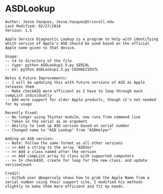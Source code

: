 ASDLookup
=========

    Author: Jesse Vazquez, Jesse.Vazquez@trincoll.edu
    Last Modified: 02/27/2014
    Version: 1.5
   
    Apple Service Diagnostic Lookup is a program to help with identifying which version of Apple's ASD should be used based on the official Apple name given to that device.    
    
    Usage:
    -- cd to directory of the file
    -- type: python ASDLookup1.5.py SERIAL
    -- ex: python ASDLookup1.5.py C02H6EZ1DV7L
    
    Notes & Future Improvements:
    -- I will be updating this with future versions of ASD as Apple releases them
    -- Make checkASD more efficient as I have to loop through each compList individually
    -- Add more support for older Apple products, though it's not needed for my usage
    
    Recently Fixed:
    -- No longer using Tkinter module, now runs from command line
    -- Takes in the serial as an argument
    -- Ability to look up ASD version based on serial number
    -- Changed name to "ASD Lookup" from "ASDHelper"
    
    Adding an ASD version:
    -- Note: Follow the same format as all other versions
    -- >> Add a string to the array 'ASDVer'
    -- >> Add a class named after the version
    -- >> Add compList array to class with supported computers
    -- >> In checkASD, create for loop for the new class, and update versionCount
    
    Credit:
    -- Github user @magervalp shows how to grab the Apple Name from a serial number using their support site, I modified his methods slightly to make them more efficient and fit my needs.
